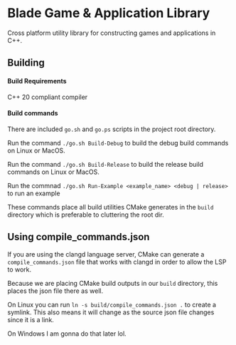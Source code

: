 # Blade Game & Application Library
Cross platform utility library for constructing games and applications in C++.

## Building
#### Build Requirements
C++ 20 compliant compiler

#### Build commands
There are included `go.sh` and `go.ps` scripts in the project root directory.

Run the command `./go.sh Build-Debug` to build the debug build commands on Linux or MacOS.

Run the command `./go.sh Build-Release` to build the release build commands on Linux or MacOS.

Run the commnad `./go.sh Run-Example <example_name> <debug | release>` to run an example

These commands place all build utilities CMake generates in the `build` directory which is preferable to cluttering the root dir.

## Using compile_commands.json
If you are using the clangd language server, CMake can generate a `compile_commands.json` file that works with clangd in order to allow the LSP to work.

Because we are placing CMake build outputs in our `build` directory, this places the json file there as well. 

On Linux you can run `ln -s build/compile_commands.json .` to create a symlink. This also means it will change as the source json file changes since it is a link.

On Windows I am gonna do that later lol.

